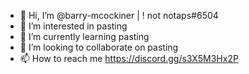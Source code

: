 - 👋 Hi, I’m @barry-mcockiner | ! not notaps#6504
- 👀 I’m interested in pasting
- 🌱 I’m currently learning pasting
- 💞️ I’m looking to collaborate on pasting
- 📫 How to reach me https://discord.gg/s3X5M3Hx2P

<!---
barry-mcockiner/barry-mcockiner is a ✨ special ✨ repository because its `README.md` (this file) appears on your GitHub profile.
You can click the Preview link to take a look at your changes.
--->
